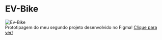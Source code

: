 # EV-Bike

![Ev-Bike](https://github.com/JoaoEduSB/EV-Bike/assets/146045770/48766394-42cb-4cd1-8088-00920e9b827f)
<br>
Prototipagem do meu segundo projeto desenvolvido no Figma!
[Clique para ver!](https://www.figma.com/design/Ak5FKpbFMeAEPsesjUvEnA/Projeto-1?node-id=0%3A1&t=9VXbkq1ZkpoyQPjB-1)

